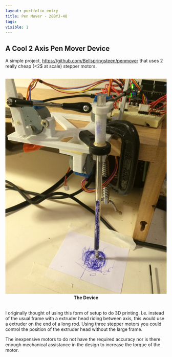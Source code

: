 ```yaml
---
layout: portfolio_entry
title: Pen Mover - 28BYJ-48
tags:
visible: 1
---
```


## A Cool 2 Axis Pen Mover Device

A simple project, https://github.com/Bellspringsteen/penmover that uses 2 really cheap (<2$ at scale) stepper motors.

<br>
<div style="text-align:center"><img src ="https://raw.githubusercontent.com/Bellspringsteen/penmover/master/IMG_2569.JPG" /> <br> <b>The Device</b></div>
<br>

I originally thought of using this form of setup to do 3D printing. I.e. instead of the usual frame with a extruder head riding between axis, this would use a extruder on the end of a long rod. Using three stepper motors you could control the position of the extruder head without the large frame.

The inexpensive motors to do not have the required accuracy nor is there enough mechanical assistance in the design to increase the torque of the motor.

